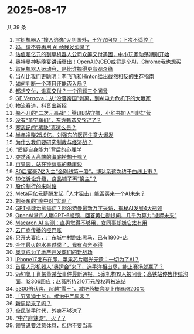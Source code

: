 # 2025-08-17

共 39 条

<!-- BEGIN 36KR -->
<!-- 最后更新时间 2025-08-17 12:39:47 +0800 -->
1. [宇树机器人“撞人逃逸”火到国外，王兴兴回应：下次不遥控了](https://36kr.com/p/3424993768328833)
1. [妈，请不要再用 AI 给我发消息了](https://36kr.com/p/3424963471756935)
1. [估值超亿元的割草机器人公司众筹交付遇困，中小玩家动荡潮刚开始](https://36kr.com/p/3424932486631047)
1. [奥特曼神秘晚宴讲话曝出！OpenAI的CEO或将是个AI，Chrome我也想买](https://36kr.com/p/3425154885389697)
1. [首届机器人运动会，是比谁摔得更有观众缘](https://36kr.com/p/3425361226239369)
1. [当AI比我们更聪明：李飞飞和Hinton给出截然相反的生存指南](https://36kr.com/p/3425054572236421)
1. [如何判断一个项目还能否入局？](https://36kr.com/p/3424125057568130)
1. [都想交付，谁真交付？一个问题三个问号](https://36kr.com/p/3424891013339526)
1. [GE Vernova：从“没落帝国”剥离，到AI电力危机下的大赢家](https://36kr.com/p/3425022912665733)
1. [物流赛道，抖音出新招](https://36kr.com/p/3424196110309506)
1. [躲不开的“二次元恶战”：腾讯B站守擂，小红书加入“叫阵”营](https://36kr.com/p/3424123988741513)
1. [没有“董宇辉们”，东方甄选又“行”了？](https://36kr.com/p/3424186851285381)
1. [寒武纪的“稀缺”真这么贵？](https://36kr.com/p/3424120176253060)
1. [半年净赚25.9亿，刘强东的医药生意大爆发](https://36kr.com/p/3426246101178755)
1. [为什么我们要研究制裁与经济战？](https://36kr.com/p/3423737540497029)
1. [“质疑自身能力”背后的心理学](https://36kr.com/p/3394482783996292)
1. [突然杀入高端的海底捞想干嘛？](https://36kr.com/p/3425341983725700)
1. [百果园，站在钟薛高的悬崖边](https://36kr.com/p/3425158101309832)
1. [80后富豪7亿入主“金刚线第一股”，博达系这次终于曲线上市？](https://36kr.com/p/3425412963506308)
1. [10亿诉讼升级，良品铺子再“换主”？](https://36kr.com/p/3425149380024454)
1. [股份制行的来时路](https://36kr.com/p/3426265327245440)
1. [Meta用亿元薪酬发起「人才狙击」能否买来一个AI未来？](https://36kr.com/p/3425586536192129)
1. [刘强东的“隆中对”实现了](https://36kr.com/p/3424102577000068)
1. [GPT-8能治愈癌症？阿尔特曼最新万字采访，揭秘AI发展4大瓶颈](https://36kr.com/p/3425008830123401)
1. [OpenAI掌门人曝GPT-6瓶颈，回答黄仁勋提问，几乎为算力“抵押未来”](https://36kr.com/p/3424967141690758)
1. [Macaron AI 实测：直男觉得不够用，女同事却嫌它太有用](https://36kr.com/p/3424962994851206)
1. [云厂商传播的哑巴账](https://36kr.com/p/3424900236414600)
1. [只开夫妻店，广东城中村跑出黑马，已有1800+店](https://36kr.com/p/3424841422425474)
1. [今年最火的水果过季了，我有点舍不得](https://36kr.com/p/3424819660148103)
1. [奥莱成为了地产开发商们的新战场](https://36kr.com/p/3424870110662016)
1. [iPhone17发布在即，苹果芯片曝光无遗：一切为了AI？](https://36kr.com/p/3424091859523976)
1. [首届人形机器人“奥运会”来了，选手洋相出尽，能上赛场就赢了？](https://36kr.com/p/3424146028140932)
1. [9点1氪丨肖某董某莹事件最新通报，5家机构19人被问责；高铁站停售传统泡面，12306回应；赵薇所持210万元股权再被冻结](https://36kr.com/p/3424248863608201)
1. [5300倍认购、超越“雪王”，减肥药概念股上市暴涨200%](https://36kr.com/p/3423787183115657)
1. [「穷鬼迪士尼」，统治中产周末？](https://36kr.com/p/3424822812003971)
1. [新周期来了吗？](https://36kr.com/p/3423736541302402)
1. [全民骑手时代，外卖不够送了](https://36kr.com/p/3424125733834120)
1. [“中产麻辣烫”，火了？](https://36kr.com/p/3424035622276483)
1. [领导说要注意休息，但你不要当真](https://36kr.com/p/3394328338811015)
<!-- END 36KR -->